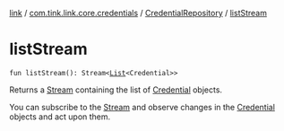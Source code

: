 [link](../../index.md) / [com.tink.link.core.credentials](../index.md) / [CredentialRepository](index.md) / [listStream](./list-stream.md)

# listStream

`fun listStream(): Stream<`[`List`](https://kotlinlang.org/api/latest/jvm/stdlib/kotlin.collections/-list/index.html)`<Credential>>`

Returns a [Stream](#) containing the list of [Credential](#) objects.

You can subscribe to the [Stream](#) and observe changes in the [Credential](#) objects and act upon them.

